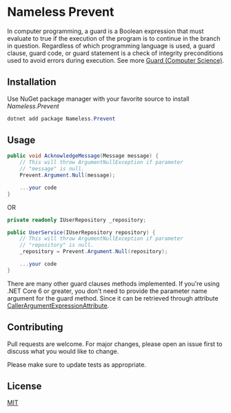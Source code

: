 ﻿# Nameless Prevent

In computer programming, a guard is a Boolean expression that must evaluate to
true if the execution of the program is to continue in the branch in question.
Regardless of which programming language is used, a guard clause, guard code,
or guard statement is a check of integrity preconditions used to avoid errors
during execution. See more [Guard (Computer Science)](https://en.wikipedia.org/wiki/Guard_(computer_science)).

## Installation

Use NuGet package manager with your favorite source to install *Nameless.Prevent*

```powershell
dotnet add package Nameless.Prevent
```

## Usage

```csharp
public void AcknowledgeMessage(Message message) {
    // This will throw ArgumentNullException if parameter
    // "message" is null.
    Prevent.Argument.Null(message);

    ...your code
}
```
OR
```csharp
private readonly IUserRepository _repository;

public UserService(IUserRepository repository) {
    // This will throw ArgumentNullException if parameter
    // "repository" is null.
    _repository = Prevent.Argument.Null(repository);

    ...your code
}
```
There are many other guard clauses methods implemented. If you're using
.NET Core 6 or greater, you don't need to provide the parameter name argument
for the guard method. Since it can be retrieved through attribute [CallerArgumentExpressionAttribute](https://learn.microsoft.com/en-us/dotnet/api/system.runtime.compilerservices.callerargumentexpressionattribute?view=net-9.0).

## Contributing

Pull requests are welcome. For major changes, please open an issue first to
discuss what you would like to change.

Please make sure to update tests as appropriate.

## License

[MIT](https://choosealicense.com/licenses/mit/)